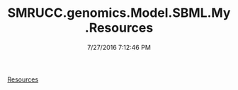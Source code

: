 ﻿---
title: SMRUCC.genomics.Model.SBML.My.Resources
date: 7/27/2016 7:12:46 PM
---

[Resources](T-SMRUCC.genomics.Model.SBML.My.Resources.Resources.html)
